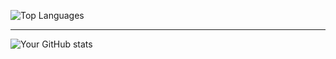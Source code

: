 ![Top Languages](https://github-readme-stats.vercel.app/api/top-langs/?username=lapilly254&layout=compact)

-----

![Your GitHub stats](https://github-readme-stats.vercel.app/api?username=lapilly254&show_icons=true&theme=radical&include_all_commits=true)


